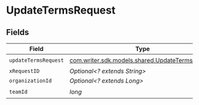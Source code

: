 # UpdateTermsRequest


## Fields

| Field                                                                                        | Type                                                                                         | Required                                                                                     | Description                                                                                  |
| -------------------------------------------------------------------------------------------- | -------------------------------------------------------------------------------------------- | -------------------------------------------------------------------------------------------- | -------------------------------------------------------------------------------------------- |
| `updateTermsRequest`                                                                         | [com.writer.sdk.models.shared.UpdateTermsRequest](../../models/shared/UpdateTermsRequest.md) | :heavy_check_mark:                                                                           | N/A                                                                                          |
| `xRequestID`                                                                                 | *Optional<? extends String>*                                                                 | :heavy_minus_sign:                                                                           | N/A                                                                                          |
| `organizationId`                                                                             | *Optional<? extends Long>*                                                                   | :heavy_minus_sign:                                                                           | N/A                                                                                          |
| `teamId`                                                                                     | *long*                                                                                       | :heavy_check_mark:                                                                           | N/A                                                                                          |